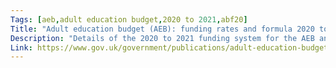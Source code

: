 ```yaml
---
Tags: [aeb,adult education budget,2020 to 2021,abf20]
Title: "Adult education budget (AEB): funding rates and formula 2020 to 2021"
Description: "Details of the 2020 to 2021 funding system for the AEB and 16 to 18 traineeships."
Link: https://www.gov.uk/government/publications/adult-education-budget-aeb-funding-rates-and-formula-2020-to-2021
---
```

